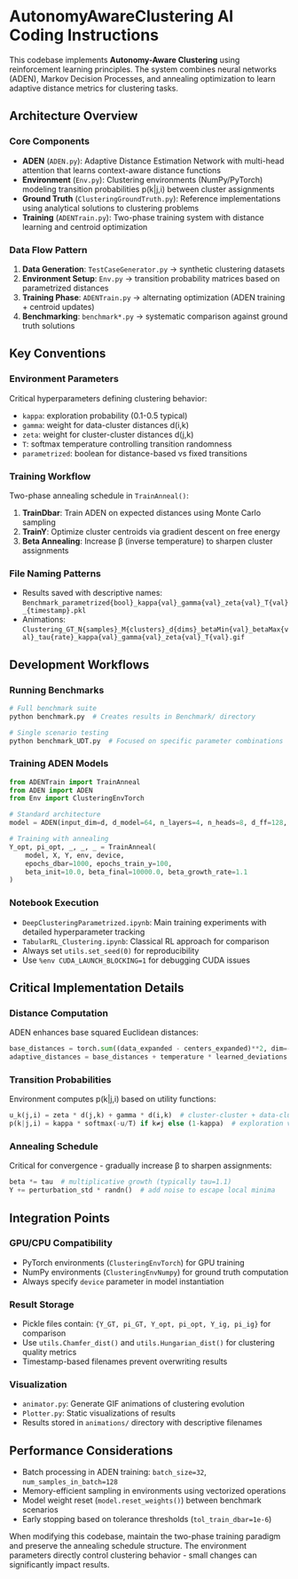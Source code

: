 # AutonomyAwareClustering AI Coding Instructions

This codebase implements **Autonomy-Aware Clustering** using reinforcement learning principles. The system combines neural networks (ADEN), Markov Decision Processes, and annealing optimization to learn adaptive distance metrics for clustering tasks.

## Architecture Overview

### Core Components
- **ADEN** (`ADEN.py`): Adaptive Distance Estimation Network with multi-head attention that learns context-aware distance functions
- **Environment** (`Env.py`): Clustering environments (NumPy/PyTorch) modeling transition probabilities p(k|j,i) between cluster assignments
- **Ground Truth** (`ClusteringGroundTruth.py`): Reference implementations using analytical solutions to clustering problems
- **Training** (`ADENTrain.py`): Two-phase training system with distance learning and centroid optimization

### Data Flow Pattern
1. **Data Generation**: `TestCaseGenerator.py` → synthetic clustering datasets
2. **Environment Setup**: `Env.py` → transition probability matrices based on parametrized distances
3. **Training Phase**: `ADENTrain.py` → alternating optimization (ADEN training + centroid updates)
4. **Benchmarking**: `benchmark*.py` → systematic comparison against ground truth solutions

## Key Conventions

### Environment Parameters
Critical hyperparameters defining clustering behavior:
- `kappa`: exploration probability (0.1-0.5 typical)
- `gamma`: weight for data-cluster distances d(i,k) 
- `zeta`: weight for cluster-cluster distances d(j,k)
- `T`: softmax temperature controlling transition randomness
- `parametrized`: boolean for distance-based vs fixed transitions

### Training Workflow
Two-phase annealing schedule in `TrainAnneal()`:
1. **TrainDbar**: Train ADEN on expected distances using Monte Carlo sampling
2. **TrainY**: Optimize cluster centroids via gradient descent on free energy
3. **Beta Annealing**: Increase β (inverse temperature) to sharpen cluster assignments

### File Naming Patterns
- Results saved with descriptive names: `Benchmark_parametrized{bool}_kappa{val}_gamma{val}_zeta{val}_T{val}_{timestamp}.pkl`
- Animations: `Clustering_GT_N{samples}_M{clusters}_d{dims}_betaMin{val}_betaMax{val}_tau{rate}_kappa{val}_gamma{val}_zeta{val}_T{val}.gif`

## Development Workflows

### Running Benchmarks
```python
# Full benchmark suite
python benchmark.py  # Creates results in Benchmark/ directory

# Single scenario testing  
python benchmark_UDT.py  # Focused on specific parameter combinations
```

### Training ADEN Models
```python
from ADENTrain import TrainAnneal
from ADEN import ADEN
from Env import ClusteringEnvTorch

# Standard architecture
model = ADEN(input_dim=d, d_model=64, n_layers=4, n_heads=8, d_ff=128, dropout=0.01)

# Training with annealing
Y_opt, pi_opt, _, _, _ = TrainAnneal(
    model, X, Y, env, device,
    epochs_dbar=1000, epochs_train_y=100,
    beta_init=10.0, beta_final=10000.0, beta_growth_rate=1.1
)
```

### Notebook Execution
- `DeepClusteringParametrized.ipynb`: Main training experiments with detailed hyperparameter tracking
- `TabularRL_Clustering.ipynb`: Classical RL approach for comparison
- Always set `utils.set_seed(0)` for reproducibility
- Use `%env CUDA_LAUNCH_BLOCKING=1` for debugging CUDA issues

## Critical Implementation Details

### Distance Computation
ADEN enhances base squared Euclidean distances:
```python
base_distances = torch.sum((data_expanded - centers_expanded)**2, dim=-1)
adaptive_distances = base_distances + temperature * learned_deviations
```

### Transition Probabilities
Environment computes p(k|j,i) based on utility functions:
```python
u_k(j,i) = zeta * d(j,k) + gamma * d(i,k)  # cluster-cluster + data-cluster distances
p(k|j,i) = kappa * softmax(-u/T) if k≠j else (1-kappa)  # exploration vs exploitation
```

### Annealing Schedule
Critical for convergence - gradually increase β to sharpen assignments:
```python
beta *= tau  # multiplicative growth (typically tau=1.1)
Y += perturbation_std * randn()  # add noise to escape local minima
```

## Integration Points

### GPU/CPU Compatibility
- PyTorch environments (`ClusteringEnvTorch`) for GPU training
- NumPy environments (`ClusteringEnvNumpy`) for ground truth computation
- Always specify `device` parameter in model instantiation

### Result Storage
- Pickle files contain: `{Y_GT, pi_GT, Y_opt, pi_opt, Y_ig, pi_ig}` for comparison
- Use `utils.Chamfer_dist()` and `utils.Hungarian_dist()` for clustering quality metrics
- Timestamp-based filenames prevent overwriting results

### Visualization
- `animator.py`: Generate GIF animations of clustering evolution
- `Plotter.py`: Static visualizations of results
- Results stored in `animations/` directory with descriptive filenames

## Performance Considerations

- Batch processing in ADEN training: `batch_size=32`, `num_samples_in_batch=128`
- Memory-efficient sampling in environments using vectorized operations
- Model weight reset (`model.reset_weights()`) between benchmark scenarios
- Early stopping based on tolerance thresholds (`tol_train_dbar=1e-6`)

When modifying this codebase, maintain the two-phase training paradigm and preserve the annealing schedule structure. The environment parameters directly control clustering behavior - small changes can significantly impact results.